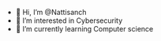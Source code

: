 - 👋 Hi, I’m @Nattisanch
- 👀 I’m interested in Cybersecurity
- 🌱 I’m currently learning Computer science 
  

<!---
Nattisanch/Nattisanch is a ✨ special ✨ repository because its `README.md` (this file) appears on your GitHub profile.
You can click the Preview link to take a look at your changes.
--->
